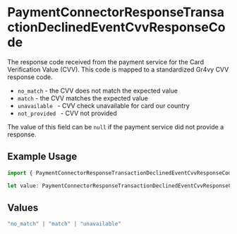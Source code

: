 # PaymentConnectorResponseTransactionDeclinedEventCvvResponseCode

The response code received from the payment service for the Card
Verification Value (CVV). This code is mapped to a standardized Gr4vy
CVV response code.

- `no_match` - the CVV does not match the expected value
- `match` - the CVV matches the expected value
- `unavailable ` - CVV check unavailable for card our country
- `not_provided ` - CVV not provided

The value of this field can be `null` if the payment service did not
provide a response.

## Example Usage

```typescript
import { PaymentConnectorResponseTransactionDeclinedEventCvvResponseCode } from "@gr4vy/sdk/models/components";

let value: PaymentConnectorResponseTransactionDeclinedEventCvvResponseCode = "match";
```

## Values

```typescript
"no_match" | "match" | "unavailable"
```